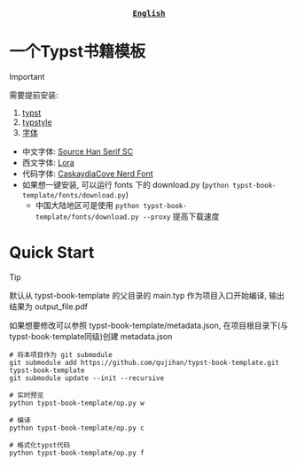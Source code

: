 <div align="center">
<strong>
<samp>

[English](./README.md)

</samp>
</strong>
</div>

# 一个Typst书籍模板
> [!IMPORTANT]
> 需要提前安装:
> 1. [typst](https://github.com/typst/typst)
> 2. [typstyle](https://github.com/Enter-tainer/typstyle)
> 3. [字体](./fonts.json)
>   - 中文字体: [Source Han Serif SC](https://github.com/adobe-fonts/source-han-serif)
>   - 西文字体: [Lora](https://github.com/cyrealtype/Lora-Cyrillic)
>   - 代码字体: [CaskaydiaCove Nerd Font](https://github.com/ryanoasis/nerd-fonts/releases/download/v3.2.1/CascadiaCode.zip)
>   - 如果想一键安装, 可以运行 fonts 下的 download.py (`python typst-book-template/fonts/download.py`)
>       - 中国大陆地区可是使用 `python typst-book-template/fonts/download.py --proxy` 提高下载速度


# Quick Start
> [!Tip]
> 默认从 typst-book-template 的父目录的 main.typ 作为项目入口开始编译, 输出结果为 output_file.pdf
> 
> 如果想要修改可以参照 typst-book-template/metadata.json, 在项目根目录下(与typst-book-template同级)创建 metadata.json


```shell
# 将本项目作为 git submodule
git submodule add https://github.com/qujihan/typst-book-template.git typst-book-template
git submodule update --init --recursive

# 实时预览
python typst-book-template/op.py w

# 编译
python typst-book-template/op.py c

# 格式化typst代码
python typst-book-template/op.py f
```